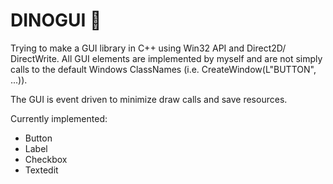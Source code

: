 # DINOGUI 🦕
Trying to make a GUI library in C++ using Win32 API and Direct2D/ DirectWrite.
All GUI elements are implemented by myself and are not simply calls to the default Windows ClassNames (i.e. CreateWindow(L"BUTTON", ...)).

The GUI is event driven to minimize draw calls and save resources.

Currently implemented:
 - Button
 - Label
 - Checkbox
 - Textedit
